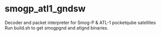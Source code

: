 # smogp_atl1_gndsw
Decoder and packet interpreter for Smog-P &amp; ATL-1 pocketqube satellites
Run build.sh to get smogpgnd and atlgnd binaries.
